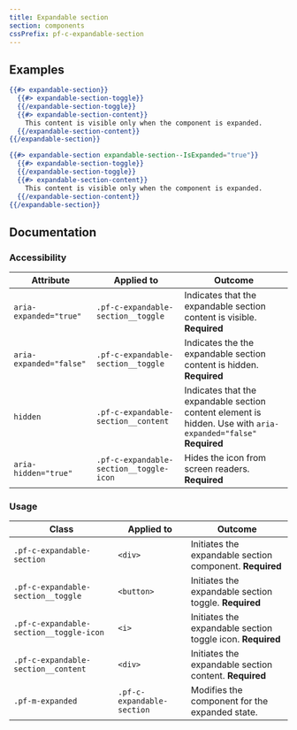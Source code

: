 ```yaml
---
title: Expandable section
section: components
cssPrefix: pf-c-expandable-section
---
```


## Examples
```hbs title=Hidden
{{#> expandable-section}}
  {{#> expandable-section-toggle}}
  {{/expandable-section-toggle}}
  {{#> expandable-section-content}}
    This content is visible only when the component is expanded.
  {{/expandable-section-content}}
{{/expandable-section}}
```

```hbs title=Expanded
{{#> expandable-section expandable-section--IsExpanded="true"}}
  {{#> expandable-section-toggle}}
  {{/expandable-section-toggle}}
  {{#> expandable-section-content}}
    This content is visible only when the component is expanded.
  {{/expandable-section-content}}
{{/expandable-section}}
```

## Documentation
### Accessibility
| Attribute | Applied to | Outcome |
| -- | -- | -- |
| `aria-expanded="true"` | `.pf-c-expandable-section__toggle` | Indicates that the expandable section content is visible. **Required** |
| `aria-expanded="false"` | `.pf-c-expandable-section__toggle` | Indicates the the expandable section content is hidden. **Required** |
| `hidden` | `.pf-c-expandable-section__content` | Indicates that the expandable section content element is hidden. Use with `aria-expanded="false"` **Required** |
| `aria-hidden="true"` | `.pf-c-expandable-section__toggle-icon` | Hides the icon from screen readers. **Required** |

### Usage
| Class | Applied to | Outcome |
| -- | -- | -- |
| `.pf-c-expandable-section` | `<div>` | Initiates the expandable section component. **Required** |
| `.pf-c-expandable-section__toggle` | `<button>` | Initiates the expandable section toggle. **Required** |
| `.pf-c-expandable-section__toggle-icon` | `<i>` | Initiates the expandable section toggle icon. **Required** |
| `.pf-c-expandable-section__content` | `<div>` | Initiates the expandable section content. **Required** |
| `.pf-m-expanded` | `.pf-c-expandable-section` | Modifies the component for the expanded state. |
